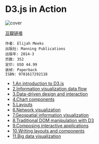 # D3.js in Action
![cover](https://img3.doubanio.com/lpic/s27317765.jpg)

[豆瓣链接](https://book.douban.com/subject/25850033/)

    作者: Elijah Meeks
    出版社: Manning Publications
    出版年: 2014-3
    页数: 352
    定价: USD 44.99
    装帧: Paperback
    ISBN: 9781617292118

- [1.An introduction to D3.js][1]
- [2.Information visualization data flow][2]
- [3.Data-driven design and interaction][3]
- [4.Chart components][4]
- [5.Layouts][5]
- [6.Network visualization][6]
- [7.Geospatial information visualization][7]
- [8.Traditional DOM manipulation with D3][8]
- [9.Composing interactive applications][9]
- [10.Writing layouts and components][10]
- [11.Big data visualization][11]

[1]: d3js_in_action/d3js_in_action_ch1.md
[2]: d3js_in_action/d3js_in_action_ch2.md
[3]: d3js_in_action/d3js_in_action_ch3.md
[4]: d3js_in_action/d3js_in_action_ch4.md
[5]: d3js_in_action/d3js_in_action_ch5.md
[6]: d3js_in_action/d3js_in_action_ch6.md
[7]: d3js_in_action/d3js_in_action_ch7.md
[8]: d3js_in_action/d3js_in_action_ch8.md
[9]: d3js_in_action/d3js_in_action_ch9.md
[10]: d3js_in_action/d3js_in_action_ch10.md
[11]: d3js_in_action/d3js_in_action_ch11.md
[12]: d3js_in_action/d3js_in_action_ch12.md
